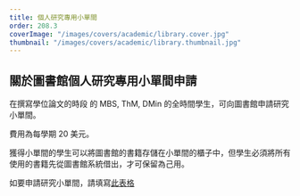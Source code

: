 ```yaml
---
title: 個人研究專用小單間
order: 208.3
coverImage: "/images/covers/academic/library.cover.jpg"
thumbnail: "/images/covers/academic/library.thumbnail.jpg"
---
```


## 關於圖書館個人研究專用小單間申請

在撰寫學位論文的時段 的 MBS, ThM, DMin 的全時間學生，可向圖書館申請研究小單間。

費用為每學期 20 美元。

獲得小單間的學生可以將圖書館的書籍存儲在小單間的櫃子中，但學生必須將所有使用的書籍先從圖書館系統借出，才可保留為己用。

如要申請研究小單間，請填寫[此表格](https://forms.gle/tU12WooWwLYN3iCu9)
